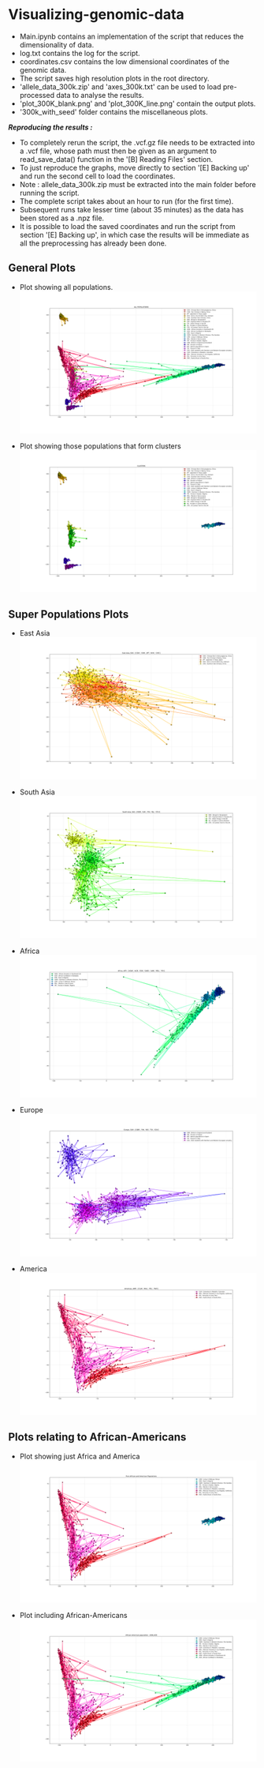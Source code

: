 # Visualizing-genomic-data

* Main.ipynb contains an implementation of the script that reduces the dimensionality of data.
* log.txt contains the log for the script.
* coordinates.csv contains the low dimensional coordinates of the genomic data.
* The script saves high resolution plots in the root directory.
* 'allele_data_300k.zip' and 'axes_300k.txt' can be used to load pre-processed data to analyse the results.
* 'plot_300K_blank.png' and 'plot_300K_line.png' contain the output plots.
* '300k_with_seed' folder contains the miscellaneous plots.

**_Reproducing the results :_**

* To completely rerun the script, the .vcf.gz file needs to be extracted into a .vcf file, whose path must then be given as an argument to read_save_data() function in the '[B] Reading Files' section.
* To just reproduce the graphs, move directly to section '[E] Backing up' and run the second cell to load the coordinates.
* Note : allele_data_300k.zip must be extracted into the main folder before running the script.
* The complete script takes about an hour to run (for the first time). 
* Subsequent runs take lesser time (about 35 minutes) as the data has been stored as a .npz file.
* It is possible to load the saved coordinates and run the script from section '[E] Backing up', in which case the results will be immediate as all the preprocessing has already been done.

## General Plots

* Plot showing all populations.
![](./plot_300K_line.png)

* Plot showing those populations that form clusters
![](./clusters_300k.png)

## Super Populations Plots
* East Asia
![](./300k_with_seed/superpop_EAS_300k.png)

* South Asia
![](./300k_with_seed/superpop_SAS_300k.png)

* Africa
![](./300k_with_seed/superpop_AFR_300k.png)

* Europe
![](./300k_with_seed/superpop_EUR_300k.png)

* America
![](./300k_with_seed/superpop_AMR_300k.png)

## Plots relating to African-Americans

* Plot showing just Africa and America
![](./300k_with_seed/Afr_1_300k.png)

* Plot including African-Americans
![](./300k_with_seed/Afr_2_300k.png)



